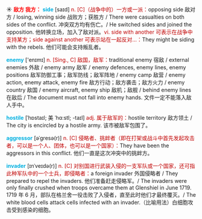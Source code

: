 ☀ <font color="red">**敌方 我方：**</font>
<font color="sky blue">**side**</font> [saɪd] 
<font color="#c00000">n. [C]（战争中的）一方或一派：</font>opposing side 敌对方 / losing, winning side 战败方；获胜方 / There were casualties on both sides of the conflict. 冲突双方均有伤亡。/ He switched sides and joined the opposition. 他转换立场，加入了敌对派。<font color="#c00000">vi. side with another 可表示在战争中支持某方；side against another 可表示站在一起反对…：</font>They might be siding with the rebels. 他们可能会支持叛乱者。

<font color="sky blue">**enemy**</font> ['enɪmɪ] 
<font color="#c00000">n. [Sing., C] 敌国，敌军：</font>traditional enemy 宿敌 / external enemies 外敌 / enemy army 敌军 / enemy defences, enemy lines, enemy positions 敌军防御工事；敌军防线；敌军阵地 / enemy camp 敌营 / enemy action, enemy attack, enemy fire 敌方行动；敌方袭击；敌方火力 / enemy country 敌国 / enemy aircraft, enemy ship 敌机；敌舰 / behind enemy lines 在敌后 / The document must not fall into enemy hands. 文件一定不能落入敌人手中。
                      
<font color="sky blue">**hostile**</font> [ˈhɒstaɪl; 美 ˈhɑ:stl; -taɪl]
<font color="#c00000">adj. 属于敌军的：</font>hostile territory 敌方领土 / The city is encircled by a hostile army. 该市被敌军包围了。

<font color="sky blue">**aggressor**</font> [əˈgresə(r)]
<font color="#c00000">n. [C] 侵略者、挑衅者（即在打架或战斗中首先发起攻击者，可以是一个人、团体，也可以是一个国家）：</font>They have been the aggressors in this conflict. 他们一直是这次冲突中的挑衅方。

<font color="sky blue">**invader**</font> [ɪnˈveɪdə(r)]
<font color="#c00000">n. [C] 对别国进行武装入侵的一支军队或一个国家，还可指此种军队中的一个士兵，即侵略者：</font>a foreign invader 外国侵略者 / They prepared to repel the invaders. 他们准备赶走侵略军。/ The invaders were only finally crushed when troops overcame them at Glenshiel in June 1719. 1719 年 6 月，部队在格兰舍一役击败了入侵者，直至此时他们才最终覆灭。/ The white blood cells attack cells infected with an invader.（比喻用法）白细胞攻击受到感染的细胞。


